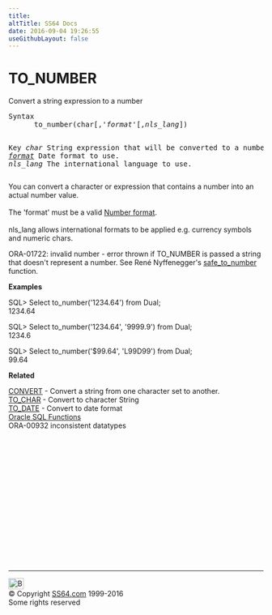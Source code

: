 ```yaml
---
title:
altTitle: SS64 Docs
date: 2016-09-04 19:26:55
useGithubLayout: false
---
```

<!-- #BeginLibraryItem "/Library/head_orasyntax.lbi" --><!-- #EndLibraryItem --><h1>TO_NUMBER</h1> 

<p> Convert a string expression to a number</p>
<pre>Syntax
      to_number(char[,'<i>format</i>'[,<i>nls_lang</i>])

Key
   <i>char</i>      String expression that will be converted to a number
   <a href="syntax-fmt.html"><i>format</i></a>    Date format to use.
   <i>nls_lang</i>  The international language to use.
</pre>
<p> You can convert a character or expression 
  that contains a number into an actual number value.<br>
  <br>
  The 'format' must be a valid <a href="syntax-numfmt.html">Number format</a>.<br>
  <br>
  nls_lang allows international formats to be applied e.g. currency symbols and 
  numeric chars.</p>
<p>ORA-01722: invalid number - error  thrown if TO_NUMBER is passed a string that doesn't represent a number. See René Nyffenegger's <a href="http://www.adp-gmbh.ch/ora/sql/examples/save_to_number.html">safe_to_number</a> function.</p>
<p><b>Examples</b></p>
<p class="code">SQL&gt; Select to_number('1234.64') from Dual;<br>
1234.64</p>
<p class="code">SQL&gt; Select to_number('1234.64', '9999.9') from Dual;<br>
1234.6</p>
<p class="code">SQL&gt; Select to_number('$99.64', 'L99D99') from Dual;<br>
99.64</p>
<p><b>Related</b></p>
<p><a href="syntax-convert.html">CONVERT</a> -  Convert a  string from one character set to another.<br>
<a href="syntax-to_char.html">TO_CHAR</a> - Convert to character String<br>
<a href="syntax-to_date.html">TO_DATE</a> - Convert to date format<br>
<a href="syntax-functions.html">Oracle SQL Functions</a><br>
ORA-00932 inconsistent datatypes</p><!-- #BeginLibraryItem "/Library/foot_ora.lbi" --><p>
<!-- oracle-footer -->
<ins class="adsbygoogle" style="display:inline-block;width:300px;height:250px" data-ad-client="ca-pub-6140977852749469" data-ad-slot="4275490898"></ins>
<script>
(adsbygoogle = window.adsbygoogle || []).push({});
</script></p>
<hr>
<div id="bl" class="footer"><a href="syntax-to_number.html#"><img src="../images/top.png" width="30" height="22" alt="Back to the Top"></a></div>
<div id="br" class="footer, tagline">© Copyright <a href="../index.html">SS64.com</a> 1999-2016<br>
Some rights reserved</div><!-- #EndLibraryItem -->

